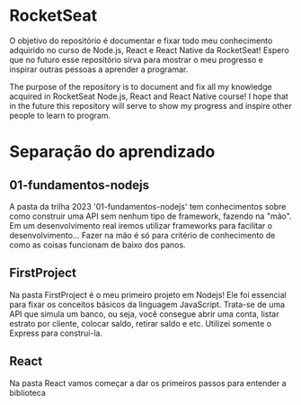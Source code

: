 # RocketSeat
O objetivo do repositório é documentar e fixar todo meu conhecimento adquirido no curso de Node.js, React e React Native da RocketSeat! Espero que no futuro esse repositório sirva para mostrar o meu progresso e inspirar outras pessoas a aprender a programar.

The purpose of the repository is to document and fix all my knowledge acquired in RocketSeat Node.js, React and React Native course! I hope that in the future this repository will serve to show my progress and inspire other people to learn to program.

# Separação do aprendizado
## 01-fundamentos-nodejs
A pasta da trilha 2023 '01-fundamentos-nodejs' tem conhecimentos sobre como construir uma API sem nenhum tipo de framework, fazendo na "mão". Em um desenvolvimento real iremos utilizar frameworks para facilitar o desenvolvimento... Fazer na mão é só para critério de conhecimento de como as coisas funcionam de baixo dos panos.

## FirstProject
Na pasta FirstProject é o meu primeiro projeto em Nodejs! Ele foi essencial para fixar os conceitos básicos da linguagem JavaScript. Trata-se de uma API que simula um banco, ou seja, você consegue abrir uma conta, listar estrato por cliente, colocar saldo, retirar saldo e etc. Utilizei somente o Express para construi-la.

## React
Na pasta React vamos começar a dar os primeiros passos para entender a biblioteca
